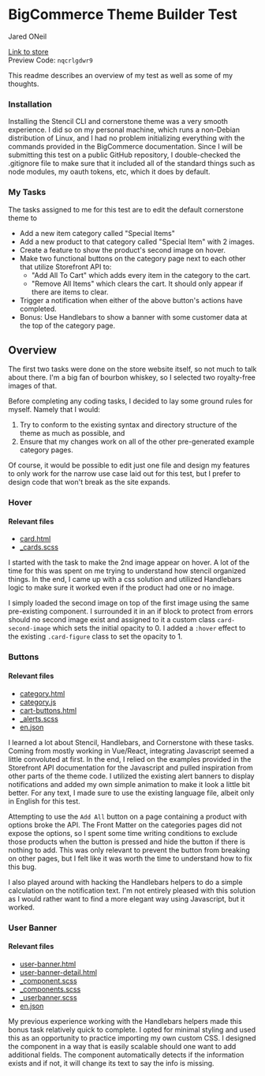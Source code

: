 # BigCommerce Theme Builder Test
Jared ONeil

[Link to store](https://github.com/Onred/stencil-test)\
Preview Code: `nqcrlgdwr9`

This readme describes an overview of my test as well as some of my thoughts.

### Installation
Installing the Stencil CLI and cornerstone theme was a very smooth experience. I did so on my personal machine, which runs a non-Debian distribution of Linux, and I had no problem initializing everything with the commands provided in the BigCommerce documentation. Since I will be submitting this test on a public GitHub repository, I double-checked the .gitignore file to make sure that it included all of the standard things such as node modules, my oauth tokens, etc, which it does by default.

### My Tasks
The tasks assigned to me for this test are to edit the default cornerstone theme to
* Add a new item category called "Special Items"
* Add a new product to that category called "Special Item" with 2 images.
* Create a feature to show the product's second image on hover.
* Make two functional buttons on the category page next to each other that utilize Storefront API to:
    * "Add All To Cart" which adds every item in the category to the cart.
    * "Remove All Items" which clears the cart. It should only appear if there are items to clear.
* Trigger a notification when either of the above button's actions have completed.
* Bonus: Use Handlebars to show a banner with some customer data at the top of the category page.

## Overview
The first two tasks were done on the store website itself, so not much to talk about there. I'm a big fan of bourbon whiskey, so I selected two royalty-free images of that.

Before completing any coding tasks, I decided to lay some ground rules for myself. Namely that I would:
1. Try to conform to the existing syntax and directory structure of the theme as much as possible, and
2. Ensure that my changes work on all of the other pre-generated example category pages.

Of course, it would be possible to edit just one file and design my features to only work for the narrow use case laid out for this test, but I prefer to design code that won't break as the site expands.

### Hover
#### Relevant files
- [card.html](https://github.com/Onred/stencil-test/tree/master/templates/components/products/card.html)
- [\_cards.scss](https://github.com/Onred/stencil-test/tree/master/assets/scss/components/citadel/cards/_cards.scss)

I started with the task to make the 2nd image appear on hover. A lot of the time for this was spent on me trying to understand how stencil organized things. In the end, I came up with a css solution and utilized Handlebars logic to make sure it worked even if the product had one or no image.

I simply loaded the second image on top of the first image using the same pre-existing component. I surrounded it in an if block to protect from errors should no second image exist and assigned to it a custom class `card-second-image` which sets the initial opacity to 0. I added a `:hover` effect to the existing `.card-figure` class to set the opacity to 1.

### Buttons
#### Relevant files
- [category.html](https://github.com/Onred/stencil-test/tree/master/templates/pages/category.html)
- [category.js](https://github.com/Onred/stencil-test/tree/master/assets/js/theme/category.js)
- [cart-buttons.html](https://github.com/Onred/stencil-test/tree/master/templates/components/category/cart-buttons.html)
- [\_alerts.scss](https://github.com/Onred/stencil-test/tree/master/assets/scss/components/foundation/alerts/_alerts.scss)
- [en.json](https://github.com/Onred/stencil-test/tree/master/lang/en.json)

I learned a lot about Stencil, Handlebars, and Cornerstone with these tasks. Coming from mostly working in Vue/React, integrating Javascript seemed a little convoluted at first. In the end, I relied on the examples provided in the Storefront API documentation for the Javascript and pulled inspiration from other parts of the theme code. I utilized the existing alert banners to display notifications and added my own simple animation to make it look a little bit better. For any text, I made sure to use the existing language file, albeit only in English for this test.

Attempting to use the `Add All` button on a page containing a product with options broke the API. The Front Matter on the categories pages did not expose the options, so I spent some time writing conditions to exclude those products when the button is pressed and hide the button if there is nothing to add. This was only relevant to prevent the button from breaking on other pages, but I felt like it was worth the time to understand how to fix this bug.

I also played around with hacking the Handlebars helpers to do a simple calculation on the notification text. I'm not entirely pleased with this solution as I would rather want to find a more elegant way using Javascript, but it worked.

### User Banner
#### Relevant files
- [user-banner.html](https://github.com/Onred/stencil-test/tree/master/templates/components/category/user-banner.html)
- [user-banner-detail.html](https://github.com/Onred/stencil-test/tree/master/templates/components/category/user-banner-detail.html)
- [\_component.scss](https://github.com/Onred/stencil-test/tree/master/assets/scss/components/custom/userbanner/_component.scss)
- [\_components.scss](https://github.com/Onred/stencil-test/tree/master/assets/scss/components/_components.scss)
- [\_userbanner.scss](https://github.com/Onred/stencil-test/tree/master/assets/scss/components/custom/userbanner/_userbanner.scss)
- [en.json](https://github.com/Onred/stencil-test/tree/master/lang/en.json)

My previous experience working with the Handlebars helpers made this bonus task relatively quick to complete. I opted for minimal styling and used this as an opportunity to practice importing my own custom CSS. I designed the component in a way that is easily scalable should one want to add additional fields. The component automatically detects if the information exists and if not, it will change its text to say the info is missing.